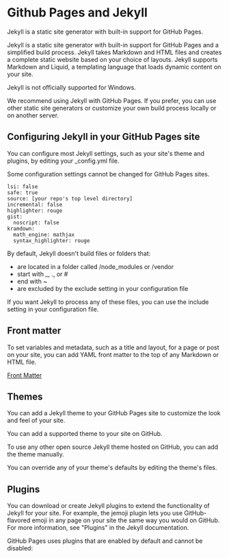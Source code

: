 # Github Pages and Jekyll

Jekyll is a static site generator with built-in support for GitHub Pages.

Jekyll is a static site generator with built-in support for GitHub Pages and a simplified build process. Jekyll takes Markdown and HTML files and creates a complete static website based on your choice of layouts. Jekyll supports Markdown and Liquid, a templating language that loads dynamic content on your site.

Jekyll is not officially supported for Windows.

We recommend using Jekyll with GitHub Pages. If you prefer, you can use other static site generators or customize your own build process locally or on another server.

## Configuring Jekyll in your GitHub Pages site

You can configure most Jekyll settings, such as your site's theme and plugins, by editing your \_config.yml file.

Some configuration settings cannot be changed for GitHub Pages sites.

```
lsi: false
safe: true
source: [your repo's top level directory]
incremental: false
highlighter: rouge
gist:
  noscript: false
kramdown:
  math_engine: mathjax
  syntax_highlighter: rouge
```

By default, Jekyll doesn't build files or folders that:

- are located in a folder called /node_modules or /vendor
- start with \_, ., or #
- end with ~
- are excluded by the exclude setting in your configuration file

If you want Jekyll to process any of these files, you can use the include setting in your configuration file.

## Front matter

To set variables and metadata, such as a title and layout, for a page or post on your site, you can add YAML front matter to the top of any Markdown or HTML file.

[Front Matter](https://jekyllrb.com/docs/front-matter/)

## Themes

You can add a Jekyll theme to your GitHub Pages site to customize the look and feel of your site.

You can add a supported theme to your site on GitHub.

To use any other open source Jekyll theme hosted on GitHub, you can add the theme manually.

You can override any of your theme's defaults by editing the theme's files.

## Plugins

You can download or create Jekyll plugins to extend the functionality of Jekyll for your site. For example, the jemoji plugin lets you use GitHub-flavored emoji in any page on your site the same way you would on GitHub. For more information, see "Plugins" in the Jekyll documentation.

GitHub Pages uses plugins that are enabled by default and cannot be disabled:
